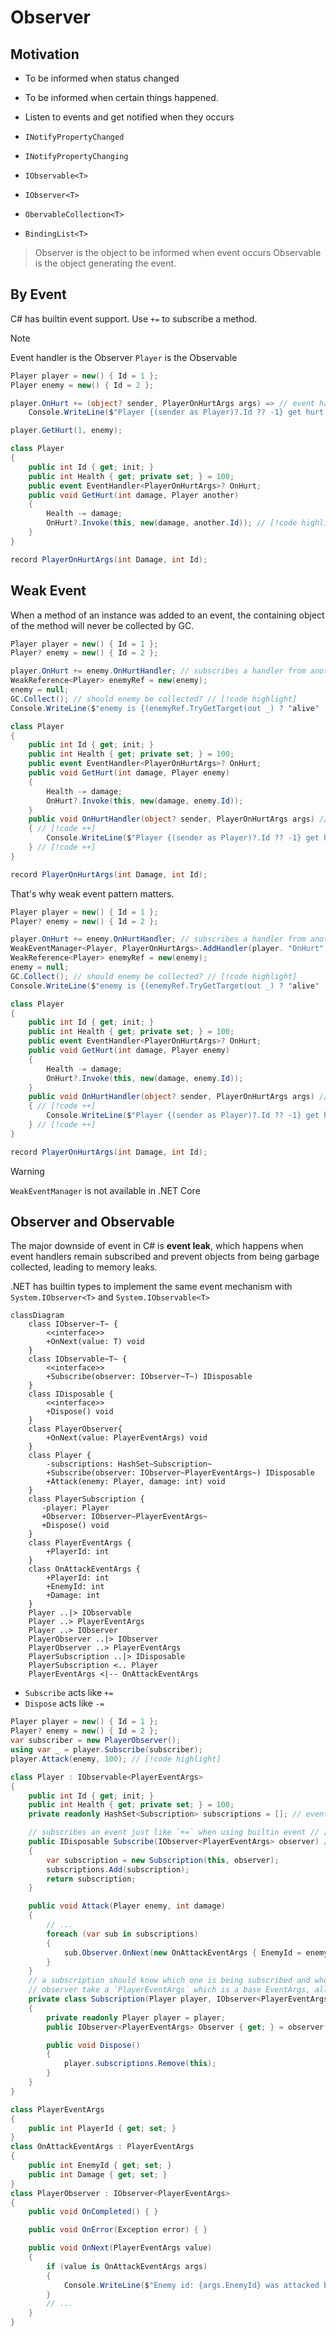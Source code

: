 # Observer

## Motivation

- To be informed when status changed
-  To be informed when certain things happened.
- Listen to events and get notified when they occurs

- `INotifyPropertyChanged`
- `INotifyPropertyChanging`
- `IObservable<T>`
- `IObserver<T>`
- `ObervableCollection<T>`
- `BindingList<T>`

> Observer is the object to be informed when event occurs
> Observable is the object generating the event.

## By Event

C# has builtin event support. Use `+=` to subscribe a method.

> [!NOTE]
> Event handler is the Observer
> `Player` is the Observable

```cs
Player player = new() { Id = 1 };
Player enemy = new() { Id = 2 };

player.OnHurt += (object? sender, PlayerOnHurtArgs args) => // event handler method is the Observer// [!code highlight] 
    Console.WriteLine($"Player {(sender as Player)?.Id ?? -1} get hurt by damage {args.Damage} from player {args.Id}"); // [!code highlight] 

player.GetHurt(1, enemy);

class Player
{
    public int Id { get; init; }
    public int Health { get; private set; } = 100;
    public event EventHandler<PlayerOnHurtArgs>? OnHurt;
    public void GetHurt(int damage, Player another)
    {
        Health -= damage;
        OnHurt?.Invoke(this, new(damage, another.Id)); // [!code highlight] 
    }
}

record PlayerOnHurtArgs(int Damage, int Id);
```

## Weak Event

When a method of an instance was added to an event, the containing object of the method will never be collected by GC.

```cs
Player player = new() { Id = 1 };
Player? enemy = new() { Id = 2 };

player.OnHurt += enemy.OnHurtHandler; // subscribes a handler from another instance // [!code highlight] 
WeakReference<Player> enemyRef = new(enemy);
enemy = null;
GC.Collect(); // should enemy be collected? // [!code highlight] 
Console.WriteLine($"enemy is {(enemyRef.TryGetTarget(out _) ? "alive" : "collected")}"); // <- enemy is alive // [!code highlight] 

class Player
{
    public int Id { get; init; }
    public int Health { get; private set; } = 100;
    public event EventHandler<PlayerOnHurtArgs>? OnHurt;
    public void GetHurt(int damage, Player enemy)
    {
        Health -= damage;
        OnHurt?.Invoke(this, new(damage, enemy.Id));
    }
    public void OnHurtHandler(object? sender, PlayerOnHurtArgs args) // [!code ++] 
    { // [!code ++] 
        Console.WriteLine($"Player {(sender as Player)?.Id ?? -1} get hurt by damage {args.Damage} from player {args.Id}"); // [!code ++] 
    } // [!code ++] 
}

record PlayerOnHurtArgs(int Damage, int Id);
```

That's why weak event pattern matters.
```cs
Player player = new() { Id = 1 };
Player? enemy = new() { Id = 2 };

player.OnHurt += enemy.OnHurtHandler; // subscribes a handler from another instance // [!code --] 
WeakEventManager<Player, PlayerOnHurtArgs>.AddHandler(player. "OnHurt", enemy.OnHurtHandler) // [!code ++] 
WeakReference<Player> enemyRef = new(enemy);
enemy = null;
GC.Collect(); // should enemy be collected? // [!code highlight] 
Console.WriteLine($"enemy is {(enemyRef.TryGetTarget(out _) ? "alive" : "collected")}"); // <- enemy is collected // [!code highlight] 

class Player
{
    public int Id { get; init; }
    public int Health { get; private set; } = 100;
    public event EventHandler<PlayerOnHurtArgs>? OnHurt;
    public void GetHurt(int damage, Player enemy)
    {
        Health -= damage;
        OnHurt?.Invoke(this, new(damage, enemy.Id));
    }
    public void OnHurtHandler(object? sender, PlayerOnHurtArgs args) // [!code ++] 
    { // [!code ++] 
        Console.WriteLine($"Player {(sender as Player)?.Id ?? -1} get hurt by damage {args.Damage} from player {args.Id}"); // [!code ++] 
    } // [!code ++] 
}

record PlayerOnHurtArgs(int Damage, int Id);
```
> [!WARNING]
> `WeakEventManager` is not available in .NET Core

## Observer and Observable

The major downside of event in C# is **event leak**, which happens when event handlers remain subscribed and prevent objects from being garbage collected, leading to memory leaks.

.NET has builtin types to implement the same event mechanism with `System.IObserver<T>` and `System.IObservable<T>`

```mermaid
classDiagram
    class IObserver~T~ {
        <<interface>>     
        +OnNext(value: T) void
    }
    class IObservable~T~ {
        <<interface>>
        +Subscribe(observer: IObserver~T~) IDisposable
    }
    class IDisposable {
        <<interface>>
        +Dispose() void
    }
    class PlayerObserver{
        +OnNext(value: PlayerEventArgs) void
    }
    class Player {
        -subscriptions: HashSet~Subscription~
        +Subscribe(observer: IObserver~PlayerEventArgs~) IDisposable
        +Attack(enemy: Player, damage: int) void
    }
    class PlayerSubscription {
       -player: Player
       +Observer: IObserver~PlayerEventArgs~
       +Dispose() void
    }
    class PlayerEventArgs {
        +PlayerId: int
    }
    class OnAttackEventArgs {
        +PlayerId: int
        +EnemyId: int
        +Damage: int
    }
    Player ..|> IObservable
    Player ..> PlayerEventArgs
    Player ..> IObserver
    PlayerObserver ..|> IObserver
    PlayerObserver ..> PlayerEventArgs
    PlayerSubscription ..|> IDisposable
    PlayerSubscription <.. Player
    PlayerEventArgs <|-- OnAttackEventArgs
```

- `Subscribe` acts like `+=`
- `Dispose` acts like `-=`

```cs
Player player = new() { Id = 1 };
Player? enemy = new() { Id = 2 };
var subscriber = new PlayerObserver();
using var _ = player.Subscribe(subscriber);
player.Attack(enemy, 100); // [!code highlight] 

class Player : IObservable<PlayerEventArgs>
{
    public int Id { get; init; }
    public int Health { get; private set; } = 100;
    private readonly HashSet<Subscription> subscriptions = []; // events as collections // [!code highlight] 

    // subscribes an event just like `+=` when using builtin event // [!code highlight] 
    public IDisposable Subscribe(IObserver<PlayerEventArgs> observer) // [!code highlight] 
    {
        var subscription = new Subscription(this, observer);
        subscriptions.Add(subscription);
        return subscription;
    }

    public void Attack(Player enemy, int damage)
    {
        // ...
        foreach (var sub in subscriptions)
        {
            sub.Observer.OnNext(new OnAttackEventArgs { EnemyId = enemy.Id, Damage = damage, PlayerId = Id });
        }
    }
    // a subscription should know which one is being subscribed and who is the observer. // [!code highlight] 
    // observer take a `PlayerEventArgs` which is a base EventArgs, allowing different type of subscription to be inside `subscriptions`
    private class Subscription(Player player, IObserver<PlayerEventArgs> observer) : IDisposable // [!code highlight] 
    {
        private readonly Player player = player;
        public IObserver<PlayerEventArgs> Observer { get; } = observer;

        public void Dispose()
        {
            player.subscriptions.Remove(this);
        }
    }
}

class PlayerEventArgs
{
    public int PlayerId { get; set; }
}
class OnAttackEventArgs : PlayerEventArgs
{
    public int EnemyId { get; set; }
    public int Damage { get; set; }
}
class PlayerObserver : IObserver<PlayerEventArgs>
{
    public void OnCompleted() { }

    public void OnError(Exception error) { }

    public void OnNext(PlayerEventArgs value)
    {
        if (value is OnAttackEventArgs args)
        {
            Console.WriteLine($"Enemy id: {args.EnemyId} was attacked by player id: {args.PlayerId} with damage {args.Damage}");
        }
        // ...
    }
}
```
